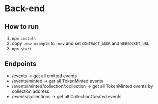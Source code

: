 # Back-end

## How to run

1. `npm install`
2. copy `.env.example` to `.env` and set `CONTRACT_ADDR` and `WEBSOCKET_URL`
3. `npm start`

## Endpoints

- /events -> get all emitted events
- /events/minted -> get all TokenMinted events
- /events/minted/collection/:collection -> get all TokenMinted events by collection address
- /events/collections -> get all CollectionCreated events
